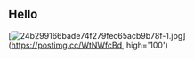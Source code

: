 ## Hello

[![24b299166bade74f279fec65acb9b78f-1.jpg](https://i.postimg.cc/PfZgJtKQ/24b299166bade74f279fec65acb9b78f-1.jpg)](https://postimg.cc/WtNWfcBd, high='100')
